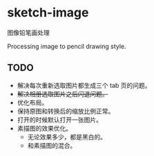 # sketch-image

图像铅笔画处理

Processing image to pencil drawing style.

## TODO

- 解决每次重新选取图片都生成三个 tab 页的问题。
- ~~解决相册选取图片之后闪退问题。~~
- 优化布局。
- 保持原图和转换后的缩放比例正常。
- 打开的时候默认打开一张图片。
- 素描图的效果优化。
  - 无论效果多少，都是黑白的。
  - 和素描图的混合。
